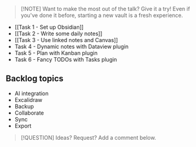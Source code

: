 > [!NOTE] Want to make the most out of the talk? Give it a try!
> Even if you've done it before, starting a new vault is a fresh experience.
 
- [[Task 1 - Set up Obsidian]]
- [[Task 2 - Write some daily notes]]
- [[Task 3 - Use linked notes and Canvas]]
- Task 4 - Dynamic notes with Dataview plugin
- Task 5 - Plan with Kanban plugin
- Task 6 - Fancy TODOs with Tasks plugin

## Backlog topics

- AI integration
- Excalidraw
- Backup
- Collaborate
- Sync
- Export


> [!QUESTION] Ideas? Request? Add a comment below.
